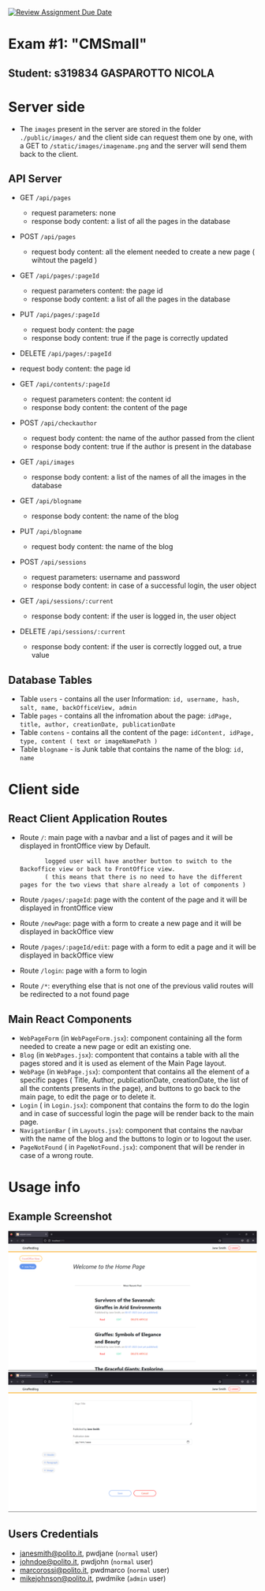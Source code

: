 [![Review Assignment Due Date](https://classroom.github.com/assets/deadline-readme-button-24ddc0f5d75046c5622901739e7c5dd533143b0c8e959d652212380cedb1ea36.svg)](https://classroom.github.com/a/_XpznRuT)

# Exam #1: "CMSmall"

## Student: s319834 GASPAROTTO NICOLA

# Server side

- The `images` present in the server are stored in the folder `./public/images/` and the client side can request them one by one,
  with a GET to `/static/images/imagename.png` and the server will send them back to the client.

## API Server

- GET `/api/pages`
  - request parameters: none
  - response body content: a list of all the pages in the database

- POST `/api/pages`
  - request body content: all the element needed to create a new page ( wihtout the pageId )

- GET `/api/pages/:pageId`
  - request parameters content: the page id
  - response body content: a list of all the pages in the database

- PUT `/api/pages/:pageId`
  - request body content: the page
  - response body content: true if the page is correctly updated

- DELETE `/api/pages/:pageId`
 - request body content: the page id

- GET `/api/contents/:pageId`
  - request parameters content: the content id
  - response body content: the content of the page

- POST `/api/checkauthor`
  - request body content: the name of the author passed from the client
  - response body content: true if the author is present in the database
 
- GET `/api/images`
  - response body content: a list of the names of all the images in the database

- GET `/api/blogname`
  - response body content: the name of the blog

- PUT `/api/blogname`
  - request body content: the name of the blog

- POST `/api/sessions`
  - request parameters: username and password
  - response body content: in case of a successful login, the user object

- GET `/api/sessions/:current`
  - response body content: if the user is logged in, the user object

- DELETE `/api/sessions/:current`
  - response body content: if the user is correctly logged out, a true value

## Database Tables

- Table `users` - contains all the user Information: `id, username, hash, salt, name, backOfficeView, admin`
- Table `pages` - contains all the infromation about the page: `idPage, title, author, creationDate, publicationDate`
- Table `contens` - contains all the content of the page: `idContent, idPage, type, content ( text or imageNamePath )`
- Table `blogname` - is Junk table that contains the name of the blog: `id, name`

# Client side

## React Client Application Routes

- Route `/`: main page with a navbar and a list of pages and it will be displayed in frontOffice view by Default.

             logged user will have another button to switch to the Backoffice view or back to FrontOffice view.
             ( this means that there is no need to have the different pages for the two views that share already a lot of components )

- Route `/pages/:pageId`: page with the content of the page and it will be displayed in frontOffice view
- Route `/newPage`: page with a form to create a new page and it will be displayed in backOffice view
- Route `/pages/:pageId/edit`: page with a form to edit a page and it will be displayed in backOffice view

- Route `/login`: page with a form to login
- Route `/*`: everything else that is not one of the previous valid routes will be redirected to a not found page

## Main React Components

- `WebPageForm` (in `WebPageForm.jsx`): component containing all the form needed to create a new page or edit an existing one.
- `Blog` (in `WebPages.jsx`): compontent that contains a table with all the pages stored and it is used as element of the Main Page layout.
- `WebPage` (in `WebPage.jsx`): compontent that contains all the element of a specific pages ( Title, Author, publicationDate, creationDate, the list of all the contents presents in the page), and buttons to go back to the main page, to edit the page or to delete it.
- `Login` ( in `Login.jsx`): component that contains the form to do the login and in case of successful login the page will be render back to the main page.
- `NavigationBar` ( in `Layouts.jsx`): component that contains the navbar with the name of the blog and the buttons to login or to logout the user.
- `PageNotFound` ( in `PageNotFound.jsx`): component that will be render in case of a wrong route.

# Usage info

## Example Screenshot

![Screenshot](./img/screenshot1.png)
![Screenshot](./img/screenshot2.png)

## Users Credentials

- janesmith@polito.it, pwdjane (`normal` user)
- johndoe@polito.it, pwdjohn (`normal` user)
- marcorossi@polito.it, pwdmarco (`normal` user)
- mikejohnson@polito.it, pwdmike (`admin` user)